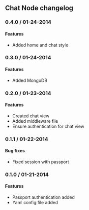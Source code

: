 ## Chat Node changelog

### 0.4.0 / 01-24-2014

#### Features
  - Added home and chat style

### 0.3.0 / 01-24-2014

#### Features
  - Added MongoDB

### 0.2.0 / 01-23-2014

#### Features
  - Created chat view
  - Added middleware file
  - Ensure authentication for chat view

### 0.1.1 / 01-22-2014

#### Bug fixes
  - Fixed session with passport

### 0.1.0 / 01-21-2014

#### Features
  - Passport authentication added
  - Yaml config file added
